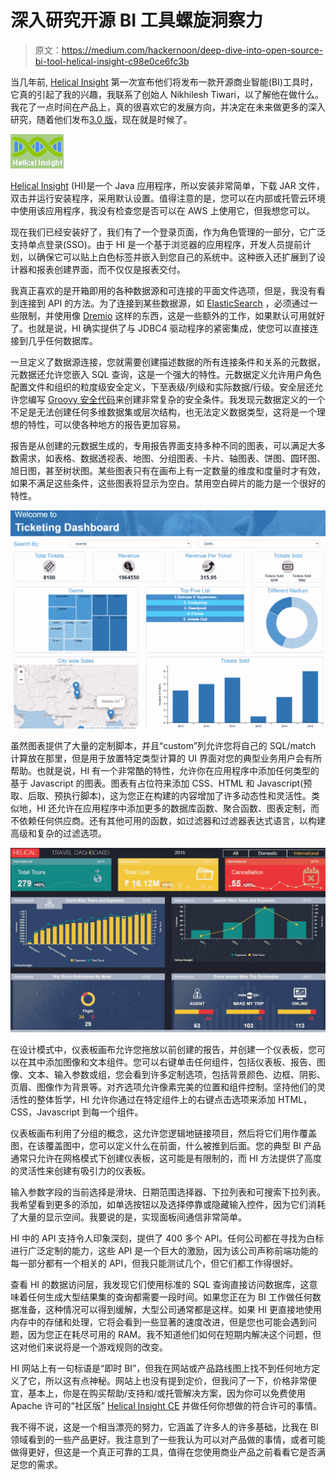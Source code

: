 # 深入研究开源 BI 工具螺旋洞察力

> 原文：<https://medium.com/hackernoon/deep-dive-into-open-source-bi-tool-helical-insight-c98e0ce6fc3b>

当几年前, [Helical Insight](http://www.helicalinsight.com/) 第一次宣布他们将发布一款开源商业智能(BI)工具时，它真的引起了我的兴趣，我联系了创始人 Nikhilesh Tiwari，以了解他在做什么。我花了一点时间在产品上，真的很喜欢它的发展方向，并决定在未来做更多的深入研究，随着他们发布[3.0 版](http://www.helicalinsight.com/register/)，现在就是时候了。

![](img/e225ddcd8c55cdae888b7967d96383e5.png)

[Helical Insight](http://www.helicalinsight.com/) (HI)是一个 Java 应用程序，所以安装非常简单，下载 JAR 文件，双击并运行安装程序，采用默认设置。值得注意的是，您可以在内部或托管云环境中使用该应用程序，我没有检查您是否可以在 AWS 上使用它，但我想您可以。

现在我们已经安装好了，我们有了一个登录页面，作为角色管理的一部分，它广泛支持单点登录(SSO)。由于 HI 是一个基于浏览器的应用程序，开发人员提前计划，以确保它可以贴上白色标签并嵌入到您自己的系统中。这种嵌入还扩展到了设计器和报表创建界面，而不仅仅是报表交付。

我真正喜欢的是开箱即用的各种数据源和可连接的平面文件选项，但是，我没有看到连接到 API 的方法。为了连接到某些数据源，如 [ElasticSearch](https://www.elastic.co/) ，必须通过一些限制，并使用像 [Dremio](https://www.dremio.com/) 这样的东西，这是一些额外的工作，如果默认可用就好了。也就是说，HI 确实提供了与 JDBC4 驱动程序的紧密集成，使您可以直接连接到几乎任何数据库。

一旦定义了数据源连接，您就需要创建描述数据的所有连接条件和关系的元数据，元数据还允许您嵌入 SQL 查询，这是一个强大的特性。元数据定义允许用户角色配置文件和组织的粒度级安全定义，下至表级/列级和实际数据/行级。安全层还允许您编写 [Groovy 安全代码](http://groovy-lang.org/security.html)来创建非常复杂的安全条件。我发现元数据定义的一个不足是无法创建任何多维数据集或层次结构，也无法定义数据类型，这将是一个理想的特性，可以使各种地方的报告更加容易。

报告是从创建的元数据生成的，专用报告界面支持多种不同的图表，可以满足大多数需求，如表格、数据透视表、地图、分组图表、卡片、轴图表、饼图、圆环图、旭日图，甚至树状图。某些图表只有在画布上有一定数量的维度和度量时才有效，如果不满足这些条件，这些图表将显示为空白。禁用空白碎片的能力是一个很好的特性。

![](img/b76e7732667bd846816982d976429365.png)

虽然图表提供了大量的定制脚本，并且“custom”列允许您将自己的 SQL/match 计算放在那里，但是用于放置特定类型计算的 UI 界面对您的典型业务用户会有所帮助。也就是说，HI 有一个非常酷的特性，允许你在应用程序中添加任何类型的基于 Javascript 的图表。图表有占位符来添加 CSS、HTML 和 Javascript(预取、后取、预执行脚本)，这为您正在构建的内容增加了许多动态性和灵活性。类似地，HI 还允许在应用程序中添加更多的数据库函数、聚合函数、图表定制，而不依赖任何供应商。还有其他可用的函数，如过滤器和过滤器表达式语言，以构建高级和复杂的过滤选项。

![](img/2b198bdd03ea9961fc44771959f9df7a.png)

在设计模式中，仪表板画布允许您拖放以前创建的报告，并创建一个仪表板，您可以在其中添加图像和文本组件。您可以右键单击任何组件，包括仪表板、报告、图像、文本、输入参数或组，您会看到许多定制选项，包括背景颜色、边框、阴影、页眉、图像作为背景等。对齐选项允许像素完美的位置和组件控制。坚持他们的灵活性的整体哲学，HI 允许你通过在特定组件上的右键点击选项来添加 HTML，CSS，Javascript 到每一个组件。

仪表板画布利用了分组的概念，这允许您逻辑地链接项目，然后将它们用作覆盖图，在该覆盖图中，您可以定义什么在前面，什么被推到后面。您的典型 BI 产品通常只允许在网格模式下创建仪表板，这可能是有限制的，而 HI 方法提供了高度的灵活性来创建有吸引力的仪表板。

输入参数字段的当前选择是滑块、日期范围选择器、下拉列表和可搜索下拉列表。我希望看到更多的添加，如单选按钮以及选择停靠或隐藏输入控件，因为它们消耗了大量的显示空间。我要说的是，实现面板间通信非常简单。

HI 中的 API 支持令人印象深刻，提供了 400 多个 API。任何公司都在寻找为白标进行广泛定制的能力，这些 API 是一个巨大的激励，因为该公司声称前端功能的每一部分都有一个相关的 API，但我只能测试几个，但它们都工作得很好。

查看 HI 的数据访问层，我发现它们使用标准的 SQL 查询直接访问数据库，这意味着任何生成大型结果集的查询都需要一段时间。如果您正在为 BI 工作做任何数据准备，这种情况可以得到缓解，大型公司通常都是这样。如果 HI 更直接地使用内存中的存储和处理，它将会看到一些显著的速度改进，但是您也可能会遇到问题，因为您正在耗尽可用的 RAM。我不知道他们如何在短期内解决这个问题，但这对他们来说将是一个游戏规则的改变。

HI 网站上有一句标语是“即时 BI”，但我在网站或产品路线图上找不到任何地方定义了它，所以这有点神秘。网站上也没有提到定价，但我问了一下，价格非常便宜，基本上，你是在购买帮助/支持和/或托管解决方案，因为你可以免费使用 Apache 许可的“社区版” [Helical Insight CE](https://github.com/helicalinsight/helicalinsight) 并做任何你想做的符合许可的事情。

我不得不说，这是一个相当漂亮的努力，它涵盖了许多人的许多基础，比我在 BI 领域看到的一些产品更好。我注意到了一些我认为可以对产品做的事情，或者可能做得更好，但这是一个真正可靠的工具，值得在您使用商业产品之前看看它是否满足您的需求。